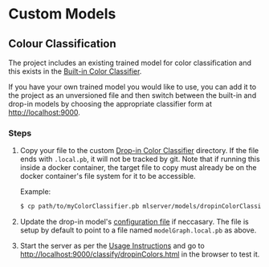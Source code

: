 # Custom Models

## Colour Classification

The project includes an existing trained model for color classification and this exists in the [Built-in Color Classifier](/mlserver/models/builtinColorClassifier).

If you have your own trained model you would like to use, you can add it to the project as an unversioned file and then switch between the built-in and drop-in models by choosing the appropriate classifier form at [http://localhost:9000]().


### Steps

1. Copy your file to the custom [Drop-in Color Classifier](/mlserver/models/dropinColorClassifier) directory. If the file ends with `.local.pb`, it will not be tracked by git. Note that if running this inside a docker container, the target file to copy must already be on the docker container's file system for it to be accessible.

    Example:
    ```bash
    $ cp path/to/myColorClassifier.pb mlserver/models/dropinColorClassifier/modelGraph.local.pb
    ```

2. Update the drop-in model's [configuration file](/mlserver/models/dropinColorClassifer/model.conf) if neccasary. The file is setup by default to point to a file named `modelGraph.local.pb` as above.

3. Start the server as per the [Usage Instructions](usage.md) and go to [http://localhost:9000/classify/dropinColors.html]() in the browser to test it.
